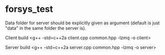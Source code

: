 # forsys_test
Data folder for server should be explicitly given as argument (default is just "data" in the same folder the server is).

Client build
<g++ -std=c++2a client.cpp common.hpp -lzmq -o client>

Server build
<g++ -std=c++2a server.cpp common.hpp -lzmq -o server>
